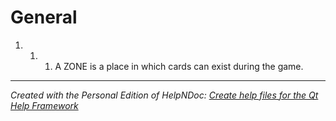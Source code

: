 # General

1. &nbsp;
   1. &nbsp;
      1. A ZONE is a place in which cards can exist during the game.


***
_Created with the Personal Edition of HelpNDoc: [Create help files for the Qt Help Framework](<https://www.helpndoc.com/feature-tour/create-help-files-for-the-qt-help-framework>)_
